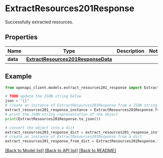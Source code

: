 # ExtractResources201Response

Successfully extracted resources.

## Properties

Name | Type | Description | Notes
------------ | ------------- | ------------- | -------------
**data** | [**ExtractResources201ResponseData**](ExtractResources201ResponseData.md) |  | 

## Example

```python
from openapi_client.models.extract_resources201_response import ExtractResources201Response

# TODO update the JSON string below
json = "{}"
# create an instance of ExtractResources201Response from a JSON string
extract_resources201_response_instance = ExtractResources201Response.from_json(json)
# print the JSON string representation of the object
print(ExtractResources201Response.to_json())

# convert the object into a dict
extract_resources201_response_dict = extract_resources201_response_instance.to_dict()
# create an instance of ExtractResources201Response from a dict
extract_resources201_response_from_dict = ExtractResources201Response.from_dict(extract_resources201_response_dict)
```
[[Back to Model list]](../README.md#documentation-for-models) [[Back to API list]](../README.md#documentation-for-api-endpoints) [[Back to README]](../README.md)


